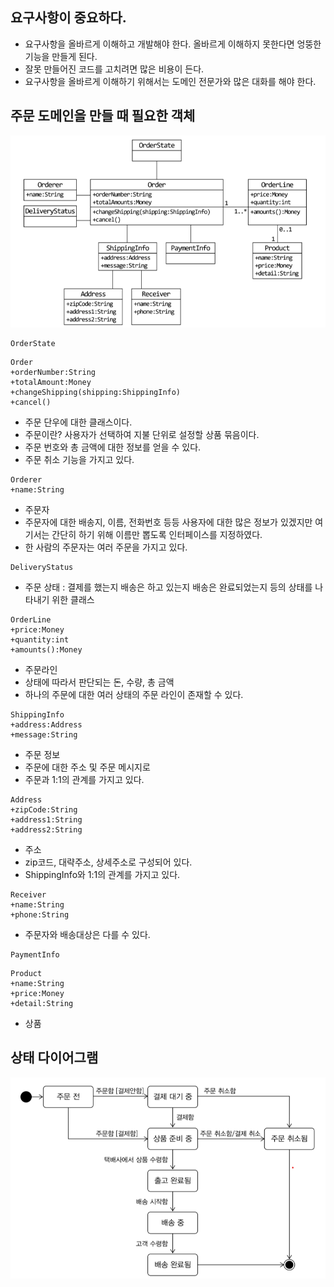 ## 요구사항이 중요하다.
- 요구사항을 올바르게 이해하고 개발해야 한다. 올바르게 이해하지 못한다면 엉뚱한 기능을 만들게 된다.
- 잘못 만들어진 코드를 고치려면 많은 비용이 든다.
- 요구사항을 올바르게 이해하기 위해서는 도메인 전문가와 많은 대화를 해야 한다.

## 주문 도메인을 만들 때 필요한 객체
![객체 기반 주문 도메인 모델](./img/1.3_객체기반_주문_도메인_모델.png)
```
OrderState
```

```
Order
+orderNumber:String
+totalAmount:Money
+changeShipping(shipping:ShippingInfo)
+cancel()
```
- 주문 단우에 대한 클래스이다.
- 주문이란? 사용자가 선택하여 지불 단위로 설정할 상품 묶음이다.
- 주문 번호와 총 금액에 대한 정보를 얻을 수 있다.
- 주문 취소 기능을 가지고 있다.

```
Orderer
+name:String
```
- 주문자
- 주문자에 대한 배송지, 이름, 전화번호 등등 사용자에 대한 많은 정보가 있겠지만 여기서는 간단히 하기 위해 이름만 뽑도록 인터페이스를 지정하였다.
- 한 사람의 주문자는 여러 주문을 가지고 있다.

```
DeliveryStatus
```
- 주문 상태 : 결제를 했는지 배송은 하고 있는지 배송은 완료되었는지 등의 상태를 나타내기 위한 클래스

```
OrderLine
+price:Money
+quantity:int
+amounts():Money
```
- 주문라인
- 상태에 따라서 판단되는 돈, 수량, 총 금액
- 하나의 주문에 대한 여러 상태의 주문 라인이 존재할 수 있다.


```
ShippingInfo
+address:Address
+message:String
```
- 주문 정보
- 주문에 대한 주소 및 주문 메시지로
- 주문과 1:1의 관계를 가지고 있다.

```
Address
+zipCode:String
+address1:String
+address2:String
```
- 주소
- zip코드, 대략주소, 상세주소로 구성되어 있다.
- ShippingInfo와 1:1의 관계를 가지고 있다.

```
Receiver
+name:String
+phone:String
```
- 주문자와 배송대상은 다를 수 있다.

```
PaymentInfo
```

```
Product
+name:String
+price:Money
+detail:String
```
- 상품 


## 상태 다이어그램
![상태_다이어그램을_이용한_주문_상태_모델링](./img/1.4_상태_다이어그램을_이용한_주문_상태_모델링.png)



